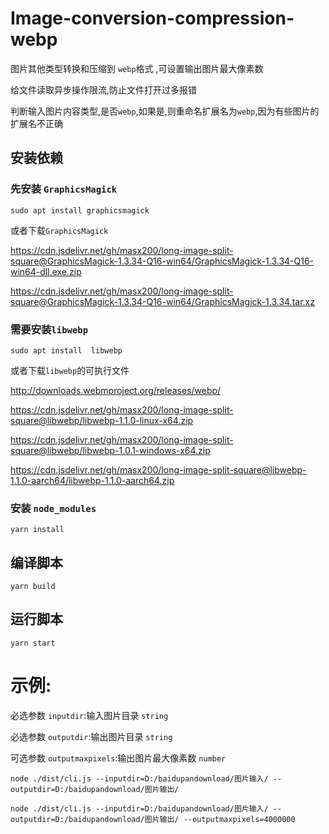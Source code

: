 # Image-conversion-compression-webp

图片其他类型转换和压缩到 `webp`格式 ,可设置输出图片最大像素数

给文件读取异步操作限流,防止文件打开过多报错

判断输入图片内容类型,是否`webp`,如果是,则重命名扩展名为`webp`,因为有些图片的扩展名不正确

## 安装依赖

### 先安装 `GraphicsMagick`

```shell
sudo apt install graphicsmagick

```

或者下载`GraphicsMagick`

https://cdn.jsdelivr.net/gh/masx200/long-image-split-square@GraphicsMagick-1.3.34-Q16-win64/GraphicsMagick-1.3.34-Q16-win64-dll.exe.zip

https://cdn.jsdelivr.net/gh/masx200/long-image-split-square@GraphicsMagick-1.3.34-Q16-win64/GraphicsMagick-1.3.34.tar.xz

### 需要安装`libwebp`

```shell
sudo apt install  libwebp

```

或者下载`libwebp`的可执行文件


http://downloads.webmproject.org/releases/webp/

https://cdn.jsdelivr.net/gh/masx200/long-image-split-square@libwebp/libwebp-1.1.0-linux-x64.zip

https://cdn.jsdelivr.net/gh/masx200/long-image-split-square@libwebp/libwebp-1.0.1-windows-x64.zip

https://cdn.jsdelivr.net/gh/masx200/long-image-split-square@libwebp-1.1.0-aarch64/libwebp-1.1.0-aarch64.zip

### 安装 `node_modules`

```shell
yarn install
```

## 编译脚本

```shell
yarn build
```

## 运行脚本

```shell
yarn start
```

# 示例:

必选参数 `inputdir`:输入图片目录 `string`

必选参数 `outputdir`:输出图片目录 `string`

可选参数 `outputmaxpixels`:输出图片最大像素数 `number`

```shell
node ./dist/cli.js --inputdir=D:/baidupandownload/图片输入/ --outputdir=D:/baidupandownload/图片输出/

```

```shell
node ./dist/cli.js --inputdir=D:/baidupandownload/图片输入/ --outputdir=D:/baidupandownload/图片输出/ --outputmaxpixels=4000000
```
